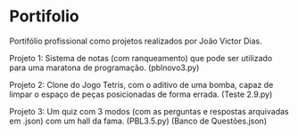 # Portifolio
Portifólio profissional como projetos realizados por João Victor Dias.

Projeto 1: Sistema de notas (com ranqueamento) que pode ser utilizado para uma maratona de programação.
(pblnovo3.py)

Projeto 2: Clone do Jogo Tetris, com o aditivo de uma bomba, capaz de limpar o espaço de peças posicionadas de forma errada.
(Teste 2.9.py)

Projeto 3: Um quiz com 3 modos (com as perguntas e respostas arquivadas em .json) com um hall da fama.
(PBL3.5.py)
(Banco de Questões.json)
